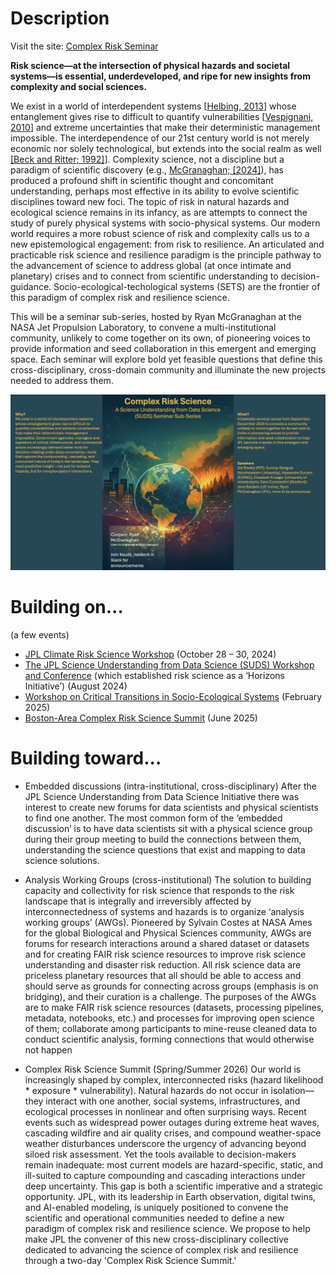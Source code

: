 
# Description

<!--Visit the site: [Complex Risk Seminar](https://rmcgranaghan.github.io/complex-risk-seminar/)-->
<!--Visit the site: [Complex Risk Seminar](http://www.ryanmcgranaghan.com/complex-risk-seminar/)-->
Visit the site: [Complex Risk Seminar](https://risk-seminar.ryanmcgranaghan.com)


**Risk science—at the intersection of physical hazards and societal systems—is essential, underdeveloped, and ripe for new insights from complexity and social sciences.**

We exist in a world of interdependent systems [[Helbing, 2013](https://www.nature.com/articles/nature12047)] whose entanglement gives rise to difficult to quantify vulnerabilities [[Vespignani, 2010](https://pdodds.w3.uvm.edu/files/papers/others/2010/vespignani2010a.pdf)] and extreme uncertainties that make their deterministic management impossible. The interdependence of our 21st century world is not merely economic nor solely technological, but extends into the social realm as well [[Beck and Ritter; 1992]](https://www.goodreads.com/en/book/show/134443)]. Complexity science, not a discipline but a paradigm of scientific discovery (e.g., [McGranaghan; [2024]](https://link.springer.com/article/10.1007/s11214-024-01081-2)), has produced a profound shift in scientific thought and concomitant understanding, perhaps most effective in its ability to evolve scientific disciplines toward new foci.
The topic of risk in natural hazards and ecological science remains in its infancy, as are attempts to connect the study of purely physical systems with socio-physical systems. Our modern world requires a more robust science of risk and complexity calls us to a new epistemological engagement: from risk to resilience. An articulated and practicable risk science and resilience paradigm is the principle pathway to the advancement of science to address global (at once intimate and planetary) crises and to connect from scientific understanding to decision-guidance.
Socio-ecological-techological systems (SETS) are the frontier of this paradigm of complex risk and resilience science.

This will be a seminar sub-series, hosted by Ryan McGranaghan at the NASA Jet Propulsion Laboratory, to convene a multi-institutional community, unlikely to come together on its own, of pioneering voices to provide information and seed collaboration in this emergent and emerging space. Each seminar will explore bold yet feasible questions that define this cross-disciplinary, cross-domain community and illuminate the new projects needed to address them.

![Seminar Banner](/assets/JPL%20Complex%20Risk%20Science%20Flyer.png)


# Building on...

(a few events)
- [JPL Climate Risk Science Workshop](https://climatesciences.jpl.nasa.gov/events/20241028-workshop/index.html) (October 28 – 30, 2024)
- [The JPL Science Understanding from Data Science (SUDS) Workshop and Conference](https://sudsconf.com/index.html) (which established risk science as a ‘Horizons Initiative’) (August 2024)
- [Workshop on Critical Transitions in Socio-Ecological Systems](https://pcts.princeton.edu/events/2025/critical-transitions-socio-ecological-systems) (February 2025)
- [Boston-Area Complex Risk Science Summit](https://ai.northeastern.edu/event/boston-area-complex-risk-science-exploring-new-frontiers-and-a-new-community-for-understanding-risk) (June 2025)

# Building toward...

- Embedded discussions (intra-institutional, cross-disciplinary)
After the JPL Science Understanding from Data Science Initiative there was interest to create new forums for data scientists and physical scientists to find one another. The most common form of the ‘embedded discussion’ is to have data scientists sit with a physical science group during their group meeting to build the connections between them, understanding the science questions that exist and mapping to data science solutions.

- Analysis Working Groups (cross-institutional)
The solution to building capacity and collectivity for risk science that responds to the risk landscape that is integrally and irreversibly affected by interconnectedness of systems and hazards is to organize ‘analysis working groups’ (AWGs). Pioneered by Sylvain Costes at NASA Ames for the global Biological and Physical Sciences community, AWGs are forums for research interactions around a shared dataset or datasets and for creating FAIR risk science resources to improve risk science understanding and disaster risk reduction. All risk science data are priceless planetary resources that all should be able to access and should serve as grounds for connecting across groups (emphasis is on bridging), and their curation is a challenge. The purposes of the AWGs are to make FAIR risk science resources (datasets, processing pipelines, metadata, notebooks, etc.) and processes for improving open science of them; collaborate among participants to mine-reuse cleaned data to conduct scientific analysis, forming connections that would otherwise not happen

- Complex Risk Science Summit (Spring/Summer 2026)
Our world is increasingly shaped by complex, interconnected risks (hazard likelihood * exposure * vulnerability). Natural hazards do not occur in isolation—they interact with one another, social systems, infrastructures, and ecological processes in nonlinear and often surprising ways. Recent events such as widespread power outages during extreme heat waves, cascading wildfire and air quality crises, and compound weather-space weather disturbances underscore the urgency of advancing beyond siloed risk assessment. Yet the tools available to decision-makers remain inadequate: most current models are hazard-specific, static, and ill-suited to capture compounding and cascading interactions under deep uncertainty. This gap is both a scientific imperative and a strategic opportunity. JPL, with its leadership in Earth observation, digital twins, and AI-enabled modeling, is uniquely positioned to convene the scientific and operational communities needed to define a new paradigm of complex risk and resilience science. We propose to help make JPL the convener of this new cross-disciplinary collective dedicated to advancing the science of complex risk and resilience through a two-day 'Complex Risk Science Summit.'

<!--
## Adding a new seminar
1. Create a new file in `_seminars/` with a name like `YYYY-MM-DD-title.md`.
2. Use the following front matter:

```yaml
---
layout: default
title: "Seminar Title"
date: YYYY-MM-DD
---
```

3. Add your seminar details under the header.
-->
